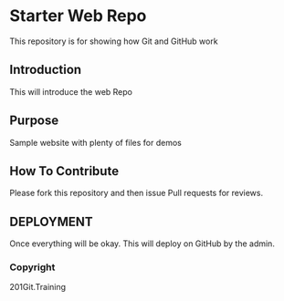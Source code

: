 # Starter Web Repo

This repository is for showing how Git and GitHub work

## Introduction

This will introduce the web Repo

## Purpose

Sample website with plenty of files for demos

## How To Contribute

Please fork this repository and then issue Pull requests for reviews.

## DEPLOYMENT

Once everything will be okay. This will deploy on GitHub by the admin.

### Copyright

201Git.Training